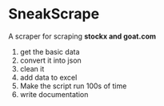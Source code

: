 # SneakScrape
A scraper for scraping **stockx and goat.com**
1) get the basic data
2) convert it into json
3) clean it 
4) add data to excel 
5) Make the script run 100s of time
6) write documentation
